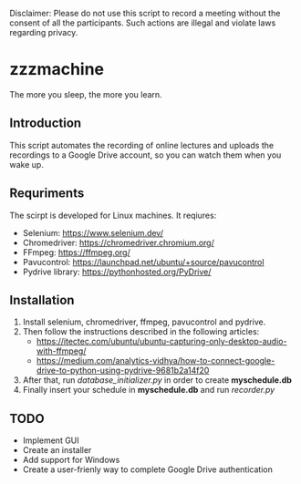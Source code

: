 Disclaimer: Please do not use this script to record a meeting without the consent of all the participants. Such actions are illegal and violate laws regarding privacy.

# zzzmachine

The more you sleep, the more you learn.

## Introduction

This script automates the recording of online lectures and uploads the recordings to a Google Drive account, so you can watch them when you wake up.


## Requriments
The scirpt is developed for Linux machines.
It reqiures:
  * Selenium: https://www.selenium.dev/
  * Chromedriver: https://chromedriver.chromium.org/
  * FFmpeg: https://ffmpeg.org/
  * Pavucontrol: https://launchpad.net/ubuntu/+source/pavucontrol
  * Pydrive library: https://pythonhosted.org/PyDrive/
  
## Installation
 
1. Install selenium, chromedriver, ffmpeg, pavucontrol and pydrive.
2. Then follow the instructions described in the following articles:
   * https://itectec.com/ubuntu/ubuntu-capturing-only-desktop-audio-with-ffmpeg/
   * https://medium.com/analytics-vidhya/how-to-connect-google-drive-to-python-using-pydrive-9681b2a14f20
3. After that, run *database_initializer.py* in order to create **myschedule.db**
4. Finally insert your schedule in **myschedule.db** and run *recorder.py*

## TODO
 * Implement GUI
 * Create an installer
 * Add support for Windows
 * Create a user-frienly way to complete Google Drive authentication
